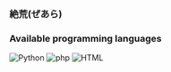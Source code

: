 ### 絶荒(ぜあら)
<h3>Available programming languages</h3>
<img alt="Python" src="https://img.shields.io/badge/python-3670A0?style=flat-square&logo=python&logoColor=ffdd54" />
<img alt="php" src="https://img.shields.io/badge/php-3670A0?style=flat-square&logo=php&logoColor=ffdd54" />
<img alt="HTML" src="https://img.shields.io/badge/HTML-3670A0?style=flat-square&logo=HTML&logoColor=ffdd54" />
<!--
**zearakun/zearakun** is a ✨ _special_ ✨ repository because its `README.md` (this file) appears on your GitHub profile.

Here are some ideas to get you started:

- 🔭 I’m currently working on ...
- 🌱 I’m currently learning ...
- 👯 I’m looking to collaborate on ...
- 🤔 I’m looking for help with ...
- 💬 Ask me about ...
- 📫 How to reach me: ...
- 😄 Pronouns: ...
- ⚡ Fun fact: ...
-->
